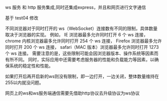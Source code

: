 ws 服务 和 http 服务集成,同时还集成express，并且和网页进行文字通信

基于 test04 修改


不同浏览器对于同时打开的 ws（WebSocket）连接数有不同的限制，具体数量取决于浏览器的实现。
例如，
IE 浏览器最多允许同时打开 6 个 ws 连接，
chrome 内核浏览器最多允许同时打开 254 个 ws 连接，
Firefox 浏览器最多允许同时打开 200 个 ws 连接，
safari（MAC 版本）浏览器最多允许同时打开 1273 个 ws 连接。
需要注意的是，这些限制可能会因浏览器版本、操作系统等因素而有所不同。
同时，实际应用中还需要考虑服务器的性能和负载能力等因素，以确保系统的稳定性和性能。

如果打开后再开启新的ws则没有限制，即一边打开，一边关闭，整体数量维持在255以内就没问题。

网页上的ws和ws服务端通信需要先借助http协议去升级协议为ws协议

